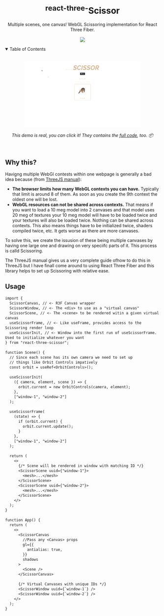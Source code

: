 <br />
<p align="center">
   
  <h1 align="center"><sup>react-three-</sup>Scissor</h1>
  
  <p align="center">
  Multiple scenes, one canvas! WebGL Scissoring implementation for React Three Fiber.
  </p>
  <p align="center">
    <a href="https://www.npmjs.com/package/react-three-scissor"><img align="center" src="https://img.shields.io/npm/v/react-three-scissor?color=cc3534&style=for-the-badge" /></a>
  </p>
</p>

<details open>
  <summary>Table of Contents</summary>
  <!-- <ol>
    <li>
      <a href="#why-this">Why This?</a>
      </li>
      <li>
      <a href="#installation">Installation</a>
      </li>
      <li>
      <a href="#importing">Importing</a>
      </li>
       <li>
        <a href="#usage---javascript">Usage - JavaScript</a>
        <ul>
            <li><a href="#shader-chunks">Shader Chunks</a></li>
            <ul>
                <li><a href="#patchshaders">`patchShaders`</a></li>
                <li><a href="#patchshaderscsm">`patchhadersCSM`</a></li>
            </ul>
            <li><a href="#loaders">Loaders</a></li>
        </ul>
        </li>
      <li>
      <a href="#usage---glsl">Usage - GLSL</a>
      </li>
      <li>
      <a href="#credits">Credits</a>
      </li>
  </ol> -->
</details>

<br />

<p align="center">
  <a href="" target="_blank"><img height="214" src="./Assets/demo.gif" alt="Bubbles" /></a>

</p>
<p align="middle">
  <i>This demo is real, you can click it! They contains the <a href="https://github.com/FarazzShaikh/react-three-scissor/tree/main/example">full code</a>, too. 📦</i>
</p>
<br />

## Why this?

Havigng multiple WebGl contests within one webpage is generally a bad idea because (from [ThreeJS manual](https://threejs.org/manual/?q=mul#en/multiple-scenes)):

- **The browser limits how many WebGL contexts you can have.** Typically that limit is around 8 of them. As soon as you create the 9th context the oldest one will be lost.
- **WebGL resources can not be shared across contexts.** That means if you want to load a 10 meg model into 2 canvases and that model uses 20 meg of textures your 10 meg model will have to be loaded twice and your textures will also be loaded twice. Nothing can be shared across contexts. This also means things have to be initialized twice, shaders compiled twice, etc. It gets worse as there are more canvases.

To solve this, we create the issusion of these being multiple canvases by having one large one and drawing on very speciifc parts of it. This process is calld Scissoring.

The ThreeJS manual gives us a very complete guide ofhow to do this in ThreeJS but I have finall come around to using React Three Fiber and this library helps to set up Scissoring with relative ease.

## Usage

```tsx
import {
  ScissorCanvas, // <- R3F Canvas wrapper
  ScissorWindow, // <- The <div> to use as a "virtual canvas"
  ScissorScene, // <- The <scene> to be rendered witin a given virtual canvas
  useScissorFrame, // <- Like useFrame, provides access to the Scissoring render loop
  useScissorInit, // <- Window into the first run of useScissorFrame. Used to initialize whatever you want
} from "react-three-scissor";

function Scene() {
  // Since each scene has its own camera we need to set up
  // things like Orbit Controls impatively
  const orbit = useRef<OrbitControls>();

  useScissorInit(
    ({ camera, element, scene }) => {
      orbit.current = new OrbitControls(camera, element);
    },
    ["window-1", "window-2"]
  );

  useScissorFrame(
    (state) => {
      if (orbit.current) {
        orbit.current.update();
      }
    },
    ["window-1", "window-2"]
  );

  return (
    <>
      {/* Scene will be rendered in window with matching ID */}
      <ScissorScene uuid={"window-1"}>
        <mesh>...</mesh>
      </ScissorScene>
      <ScissorScene uuid={"window-2"}>
        <mesh>...</mesh>
      </ScissorScene>
    </>
  );
}

function App() {
  return (
    <>
      <ScissorCanvas
        //Pass any <Canvas> props
        gl={{
          antialias: true,
        }}
        shadows
      >
        <Scene />
      </ScissorCanvas>

      {/* Virtual Canvases with unique IDs */}
      <ScissorWindow uuid={`window-1`} />
      <ScissorWindow uuid={`window-2`} />
    </>
  );
}
```
